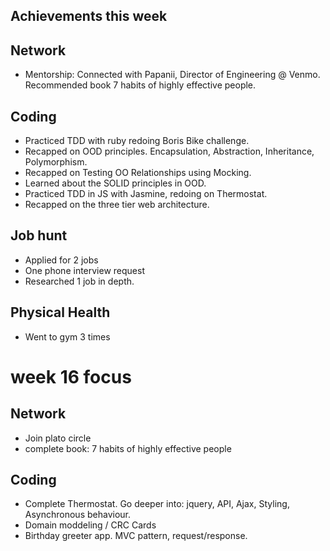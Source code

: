 ## Achievements this week

## Network

- Mentorship: Connected with Papanii, Director of Engineering @ Venmo. Recommended book 7 habits of highly effective people.

## Coding

- Practiced TDD with ruby redoing Boris Bike challenge.
- Recapped on OOD principles. Encapsulation, Abstraction, Inheritance, Polymorphism.
- Recapped on Testing OO Relationships using Mocking.
- Learned about the SOLID principles in OOD.
- Practiced TDD in JS with Jasmine, redoing on Thermostat.
- Recapped on the three tier web architecture.

## Job hunt

- Applied for 2 jobs
- One phone interview request
- Researched 1 job in depth.

## Physical Health

- Went to gym 3 times

# week 16 focus

## Network

- Join plato circle
- complete book: 7 habits of highly effective people

## Coding

- Complete Thermostat.
  Go deeper into: jquery, API, Ajax, Styling, Asynchronous behaviour.
- Domain moddeling / CRC Cards
- Birthday greeter app. MVC pattern, request/response.
